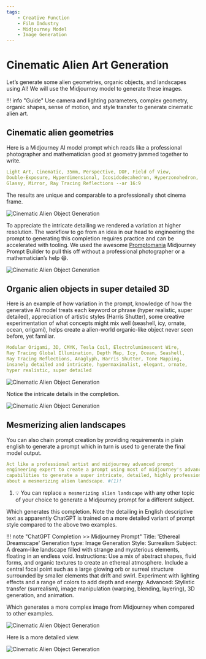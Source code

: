 ```yaml
---
tags:
    - Creative Function
    - Film Industry
    - Midjourney Model
    - Image Generation
---
```


# Cinematic Alien Art Generation

Let’s generate some alien geometries, organic objects, and landscapes using AI! We will use the Midjourney model to generate these images.

!!! info "Guide"
    Use camera and lighting parameters, complex geometry, organic shapes, sense of motion, 
    and style transfer to generate cinematic alien art.

## Cinematic alien geometries

Here is a Midjourney AI model prompt which reads like a professional photographer and mathematician good at geometry jammed together to write.

```yaml title="Midjourney Prompt"
Light Art, Cinematic, 35mm, Perspective, DOF, Field of View, 
Double-Exposure, Hyperdimensional, Icosidodecahedron, Hyperzonohedron, 
Glassy, Mirror, Ray Tracing Reflections --ar 16:9
```

The results are unique and comparable to a professionally shot cinema frame.

![Cinematic Alien Object Generation](../assets/images/cinematic-alien-object-generation.jpg)

To appreciate the intricate detailing we rendered a variation at higher resolution. The workflow to go from an idea in our head to engineering the prompt to generating this completion requires practice and can be accelerated with tooling. We used the awesome [Promptomania](https://promptomania.com/midjourney-prompt-builder/) Midjourney Prompt Builder to pull this off without a professional photographer or a mathematician’s help :smile:.

![Cinematic Alien Object Generation](../assets/images/cinematic-alien-object-generation-single.jpg)

## Organic alien objects in super detailed 3D

Here is an example of how variation in the prompt, knowledge of how the generative AI model treats each keyword or phrase (hyper realistic, super detailed), appreciation of artistic styles (Harris Shutter), some creative experimentation of what concepts might mix well (seashell, icy, ornate, ocean, origami), helps create a alien-world organic-like object never seen before, yet familiar.

```yaml title="Midjourney Prompt"
Modular Origami, 3D, CMYK, Tesla Coil, Electroluminescent Wire, 
Ray Tracing Global Illumination, Depth Map, Icy, Ocean, Seashell, 
Ray Tracing Reflections, Anaglyph, Harris Shutter, Tone Mapping, 
insanely detailed and intricate, hypermaximalist, elegant, ornate, 
hyper realistic, super detailed 
```

![Cinematic Alien Object Generation](../assets/images/organic-3d-detailed-object-generation.jpg)

Notice the intricate details in the completion.

![Cinematic Alien Object Generation](../assets/images/organic-3d-detailed-object-generation-single.jpg)


## Mesmerizing alien landscapes

You can also chain prompt creation by providing requirements in plain english to generate a prompt which in turn is used to generate the final model output.

```yaml title="ChatGPT Prompt"
Act like a professional artist and midjourney advanced prompt 
engineering expert to create a prompt using most of midjourney's advanced 
capabilities to generate a super intricate, detailed, highly professional art
about a mesmerizing alien landscape. #(1)!
```

1. :bulb: You can replace `a mesmerizing alien landscape` with any other topic of your choice to generate a Midjourney prompt for a different subject.

Which generates this completion. Note the detailing in English descriptive text as apparently ChatGPT is trained on a more detailed variant of prompt style compared to the above two examples.

!!! note "ChatGPT Completion >> Midjourney Prompt"
    Title: 'Ethereal Dreamscape' 
    Generation type: Image Generation Style: Surrealism 
    Subject: A dream-like landscape filled with strange and mysterious elements, 
    floating in an endless void. Instructions: Use a mix of abstract shapes, fluid 
    forms, and organic textures to create an ethereal atmosphere. Include a central 
    focal point such as a large glowing orb or surreal structure surrounded by 
    smaller elements that drift and swirl. Experiment with lighting effects and 
    a range of colors to add depth and energy. Advanced: Stylistic transfer 
    (surrealism), image manipulation (warping, blending, layering), 3D generation, 
    and animation.

Which generates a more complex image from Midjourney when compared to other examples.

![Cinematic Alien Object Generation](../assets/images/mesmerizing-alien-landscape.jpg)

Here is a more detailed view.

![Cinematic Alien Object Generation](../assets/images/mesmerizing-alien-landscape-single.jpg)


